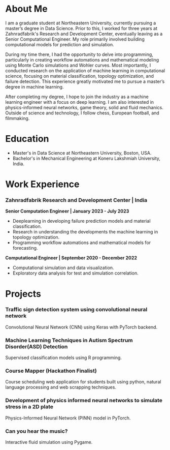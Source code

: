 # About Me
I am a graduate student at Northeastern University, currently pursuing a master’s degree in Data Science. Prior to this, I worked for three years at Zahnradfabrik's Research and Development Center, eventually leaving as a Senior Computational Engineer. My role primarily involved building computational models for prediction and simulation.

During my time there, I had the opportunity to delve into programming, particularly in creating workflow automations and mathematical modeling using Monte Carlo simulations and Wohler curves. Most importantly, I conducted research on the application of machine learning in computational science, focusing on material classification, topology optimization, and failure detection. This experience greatly motivated me to pursue a master’s degree in machine learning.

After completing my degree, I hope to join the industry as a machine learning engineer with a focus on deep learning. I am also interested in physics-informed neural networks, game theory, solid and fluid mechanics. Outside of science and technology, I follow chess, European football, and filmmaking.

# Education
- Master's in Data Science at Northeastern University, Boston, USA.
- Bachelor's in Mechanical Engineering at Koneru Lakshmiah University, India.

# Work Experience
### Zahnradfabrik Research and Development Center | India
**Senior Computation Engineer | January 2023 - July 2023**
- Deeplearning in developing failure prediction models and material classification.
- Research in understanding the developments the machine learning in topology optimization.
- Programming workflow automations and mathematical models for forecasting.
  
**Computational Engineer | September 2020 - December 2022**
- Computational simulation and data visualization.
- Exploratory data analysis for test and simulation correlation.
 
# Projects
### Traffic sign detection system using convolutional neural network
Convolutional Neural Network (CNN) using Keras with PyTorch backend.

### Machine Learning Techniques in Autism Spectrum Disorder(ASD) Detection
Supervised classification models using R programming.
  
### Course Mapper (Hackathon Finalist)
Course scheduling web application for students built using python, natural language processing and web scrapping techniques.
  
### Development of physics informed neural networks to simulate stress in a 2D plate
Physics-Informed Neural Network (PINN) model in PyTorch.
  
### Can you hear the music?
Interactive fluid simulation using Pygame.
